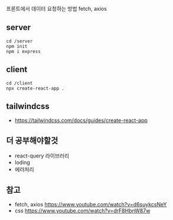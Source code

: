 프론트에서 데이터 요청하는 방법
fetch, axios

## server

```
cd /server
npm init
npm i express
```

## client

```
cd /client
npx create-react-app .
```

## tailwindcss

- https://tailwindcss.com/docs/guides/create-react-app

## 더 공부해야할것

- react-query 라이브러리
- loding
- 에러처리

## 참고

- fetch, axios https://www.youtube.com/watch?v=d6suykcsNeY
- css https://www.youtube.com/watch?v=drF8HbnW87w
